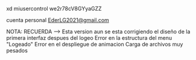 xd
miusercontrol
we2r78cV8GYyaGZZ

cuenta personal EderLG2021@gmail.com

NOTA:
RECUERDA --> Esta version aun se esta corrigiendo el diseño de la primera interfaz despues del logeo
Error en la estructura del menu "Logeado"
Error en el despliegue de animacion
Carga de archivos muy pesados
